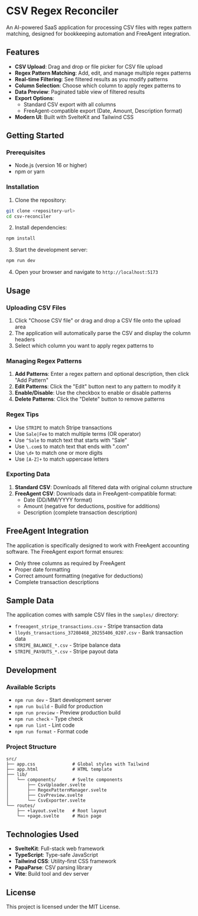# CSV Regex Reconciler

An AI-powered SaaS application for processing CSV files with regex pattern matching, designed for bookkeeping automation and FreeAgent integration.

## Features

- **CSV Upload**: Drag and drop or file picker for CSV file upload
- **Regex Pattern Matching**: Add, edit, and manage multiple regex patterns
- **Real-time Filtering**: See filtered results as you modify patterns
- **Column Selection**: Choose which column to apply regex patterns to
- **Data Preview**: Paginated table view of filtered results
- **Export Options**: 
  - Standard CSV export with all columns
  - FreeAgent-compatible export (Date, Amount, Description format)
- **Modern UI**: Built with SvelteKit and Tailwind CSS

## Getting Started

### Prerequisites

- Node.js (version 16 or higher)
- npm or yarn

### Installation

1. Clone the repository:
```bash
git clone <repository-url>
cd csv-reconciler
```

2. Install dependencies:
```bash
npm install
```

3. Start the development server:
```bash
npm run dev
```

4. Open your browser and navigate to `http://localhost:5173`

## Usage

### Uploading CSV Files

1. Click "Choose CSV file" or drag and drop a CSV file onto the upload area
2. The application will automatically parse the CSV and display the column headers
3. Select which column you want to apply regex patterns to

### Managing Regex Patterns

1. **Add Patterns**: Enter a regex pattern and optional description, then click "Add Pattern"
2. **Edit Patterns**: Click the "Edit" button next to any pattern to modify it
3. **Enable/Disable**: Use the checkbox to enable or disable patterns
4. **Delete Patterns**: Click the "Delete" button to remove patterns

### Regex Tips

- Use `STRIPE` to match Stripe transactions
- Use `Sale|Fee` to match multiple terms (OR operator)
- Use `^Sale` to match text that starts with "Sale"
- Use `\.com$` to match text that ends with ".com"
- Use `\d+` to match one or more digits
- Use `[A-Z]+` to match uppercase letters

### Exporting Data

1. **Standard CSV**: Downloads all filtered data with original column structure
2. **FreeAgent CSV**: Downloads data in FreeAgent-compatible format:
   - Date (DD/MM/YYYY format)
   - Amount (negative for deductions, positive for additions)
   - Description (complete transaction description)

## FreeAgent Integration

The application is specifically designed to work with FreeAgent accounting software. The FreeAgent export format ensures:

- Only three columns as required by FreeAgent
- Proper date formatting
- Correct amount formatting (negative for deductions)
- Complete transaction descriptions

## Sample Data

The application comes with sample CSV files in the `samples/` directory:
- `freeagent_stripe_transactions.csv` - Stripe transaction data
- `lloyds_transactions_37208468_20255406_0207.csv` - Bank transaction data
- `STRIPE_BALANCE_*.csv` - Stripe balance data
- `STRIPE_PAYOUTS_*.csv` - Stripe payout data

## Development

### Available Scripts

- `npm run dev` - Start development server
- `npm run build` - Build for production
- `npm run preview` - Preview production build
- `npm run check` - Type check
- `npm run lint` - Lint code
- `npm run format` - Format code

### Project Structure

```
src/
├── app.css              # Global styles with Tailwind
├── app.html             # HTML template
├── lib/
│   └── components/      # Svelte components
│       ├── CsvUploader.svelte
│       ├── RegexPatternManager.svelte
│       ├── CsvPreview.svelte
│       └── CsvExporter.svelte
└── routes/
    ├── +layout.svelte   # Root layout
    └── +page.svelte     # Main page
```

## Technologies Used

- **SvelteKit**: Full-stack web framework
- **TypeScript**: Type-safe JavaScript
- **Tailwind CSS**: Utility-first CSS framework
- **PapaParse**: CSV parsing library
- **Vite**: Build tool and dev server

## License

This project is licensed under the MIT License. 